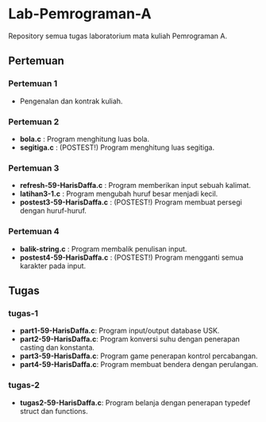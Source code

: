 # Lab-Pemrograman-A
Repository semua tugas laboratorium mata kuliah Pemrograman A.

## Pertemuan

### Pertemuan 1 
- Pengenalan dan kontrak kuliah.

### Pertemuan 2
- **bola.c** : Program menghitung luas bola. 
- **segitiga.c** : (POSTEST!) Program menghitung luas segitiga.

### Pertemuan 3
- **refresh-59-HarisDaffa.c** : Program memberikan input sebuah kalimat.
- **latihan3-1.c** : Program mengubah huruf besar menjadi kecil.
- **postest3-59-HarisDaffa.c** : (POSTEST!) Program membuat persegi dengan huruf-huruf.

### Pertemuan 4
- **balik-string.c** : Program membalik penulisan input.
- **postest4-59-HarisDaffa.c** : (POSTEST!) Program mengganti semua karakter pada input.
## Tugas

### tugas-1
- **part1-59-HarisDaffa.c**: Program input/output database USK.
- **part2-59-HarisDaffa.c**: Program konversi suhu dengan penerapan casting dan konstanta.
- **part3-59-HarisDaffa.c**: Program game penerapan kontrol percabangan.
- **part4-59-HarisDaffa.c**: Program membuat bendera dengan perulangan.

### tugas-2
- **tugas2-59-HarisDaffa.c**: Program belanja dengan penerapan typedef struct dan functions.
